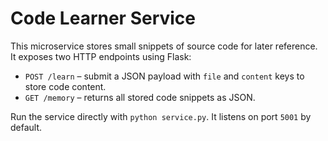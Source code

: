 # Code Learner Service

This microservice stores small snippets of source code for later reference. It exposes two HTTP endpoints using Flask:

- `POST /learn` – submit a JSON payload with `file` and `content` keys to store code content.
- `GET /memory` – returns all stored code snippets as JSON.

Run the service directly with `python service.py`. It listens on port `5001` by default.
